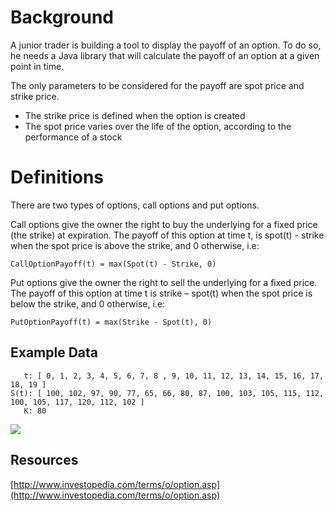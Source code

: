 # Background

A junior trader is building a tool to display the payoff of an option.
To do so, he needs a Java library that will calculate the payoff of an option at a given point in time.

The only parameters to be considered for the payoff are spot price and strike price.
* The strike price is defined when the option is created
* The spot price varies over the life of the option, according to the performance of a stock


# Definitions

There are two types of options, call options and put options.

Call options give the owner the right to buy the underlying for a fixed price (the strike) at expiration.
The payoff of this option at time t, is spot(t) - strike when the spot price is above the strike, and 0 otherwise, i.e:

    CallOptionPayoff(t) = max(Spot(t) - Strike, 0)

Put options give the owner the right to sell the underlying for a fixed price.
The payoff of this option at time t is strike – spot(t) when the spot price is below the strike, and 0 otherwise, i.e:

    PutOptionPayoff(t) = max(Strike - Spot(t), 0)


## Example Data

       t: [ 0, 1, 2, 3, 4, 5, 6, 7, 8 , 9, 10, 11, 12, 13, 14, 15, 16, 17, 18, 19 ]
    S(t): [ 100, 102, 97, 90, 77, 65, 66, 80, 87, 100, 103, 105, 115, 112, 100, 105, 117, 120, 112, 102 ]
       K: 80

![](example-data.png)


## Resources

[http://www.investopedia.com/terms/o/option.asp](http://www.investopedia.com/terms/o/option.asp)